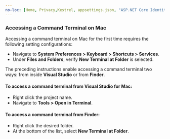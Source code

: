 ```yaml
---
no-loc: [Home, Privacy,Kestrel, appsettings.json, "ASP.NET Core Identity", cookie, Cookie, Blazor, "Blazor Server", "Blazor WebAssembly", "Identity", "Let's Encrypt", Razor, SignalR]
---
```


### Accessing a Command Terminal on Mac

Accessing a command terminal on Mac for the first time requires the following setting configurations:

* Navigate to **System Preferences > Keyboard > Shortcuts > Services**.
* Under **Files and Folders**, verify **New Terminal at Folder** is selected.

The preceding instructions enable accessing a command terminal two ways: from inside **Visual Studio** or from **Finder**. 

#### To access a command terminal from Visual Studio for Mac:

* Right click the project name.
* Navigate to **Tools > Open in Terminal**.

#### To access a command terminal from Finder:

* Right click the desired folder.
* At the bottom of the list, select **New Terminal at Folder**.
